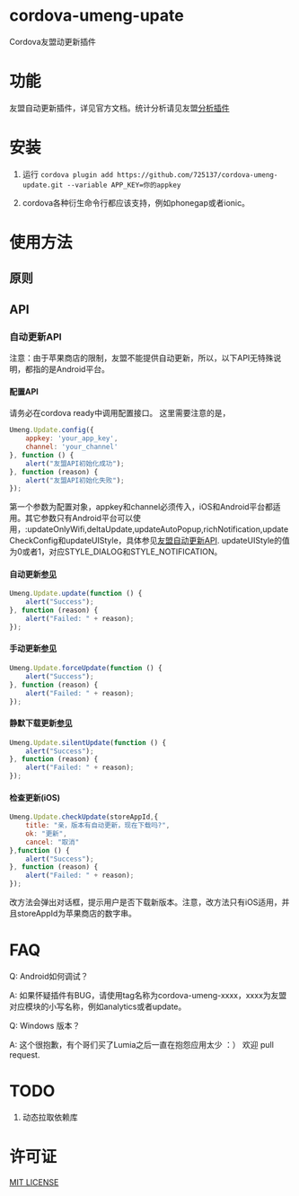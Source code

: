 # cordova-umeng-upate

Cordova友盟动更新插件

# 功能

友盟自动更新插件，详见官方文档。统计分析请见友盟[分析插件](http://github.com/pipitang/cordova-umeng-analytics)

# 安装

1. 运行 ```cordova plugin add https://github.com/725137/cordova-umeng-update.git --variable APP_KEY=你的appkey``` 

2. cordova各种衍生命令行都应该支持，例如phonegap或者ionic。

# 使用方法

## 原则


## API

### 自动更新API

注意：由于苹果商店的限制，友盟不能提供自动更新，所以，以下API无特殊说明，都指的是Android平台。

#### 配置API

请务必在cordova ready中调用配置接口。
这里需要注意的是，

```Javascript
Umeng.Update.config({
    appkey: 'your_app_key', 
    channel: 'your_channel'
}, function () {
    alert("友盟API初始化成功");
}, function (reason) {
    alert("友盟API初始化失败");
});
```

第一个参数为配置对象，appkey和channel必须传入，iOS和Android平台都适用。其它参数只有Android平台可以使用，:updateOnlyWifi,deltaUpdate,updateAutoPopup,richNotification,updateCheckConfig和updateUIStyle，具体参见[友盟自动更新API](http://dev.umeng.com/auto-update/android-doc/customization#1_1). updateUIStyle的值为0或者1，对应STYLE_DIALOG和STYLE_NOTIFICATION。

#### 自动更新[参见](http://dev.umeng.com/auto-update/android-doc/quick-start#1_4)

```Javascript
Umeng.Update.update(function () {
    alert("Success");
}, function (reason) {
    alert("Failed: " + reason);
});
```

#### 手动更新[参见](http://dev.umeng.com/auto-update/android-doc/manually-or-automatically-update#1_2)

```Javascript
Umeng.Update.forceUpdate(function () {
    alert("Success");
}, function (reason) {
    alert("Failed: " + reason);
});
```

#### 静默下载更新[参见](http://dev.umeng.com/auto-update/android-doc/manually-or-automatically-update#1_3)

```Javascript
Umeng.Update.silentUpdate(function () {
    alert("Success");
}, function (reason) {
    alert("Failed: " + reason);
});
```

#### 检查更新(iOS)

```Javascript
Umeng.Update.checkUpdate(storeAppId,{
    title: "亲，版本有自动更新，现在下载吗?",
    ok: "更新",
    cancel: "取消"
},function () {
    alert("Success");
}, function (reason) {
    alert("Failed: " + reason);
});
```

改方法会弹出对话框，提示用户是否下载新版本。注意，改方法只有iOS适用，并且storeAppId为苹果商店的数字串。

# FAQ

Q: Android如何调试？

A: 如果怀疑插件有BUG，请使用tag名称为cordova-umeng-xxxx，xxxx为友盟对应模块的小写名称，例如analytics或者update。

Q: Windows 版本？

A: 这个很抱歉，有个哥们买了Lumia之后一直在抱怨应用太少 ：） 欢迎 pull request.


# TODO

1. 动态拉取依赖库

# 许可证

[MIT LICENSE](http://opensource.org/licenses/MIT)
